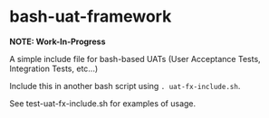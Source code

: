 # bash-uat-framework

**NOTE: Work-In-Progress**

A simple include file for bash-based UATs (User Acceptance Tests, Integration Tests, etc...)

Include this in another bash script using `. uat-fx-include.sh`.

See test-uat-fx-include.sh for examples of usage.
